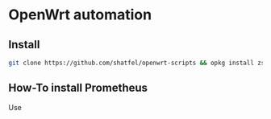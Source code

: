 # OpenWrt automation

## Install

```sh
git clone https://github.com/shatfel/openwrt-scripts && opkg install zsh
```

## How-To install Prometheus

Use 